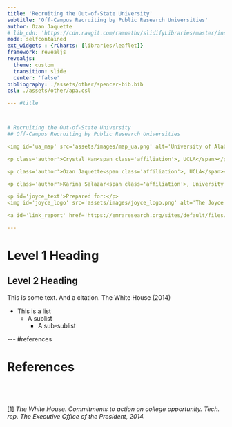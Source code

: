 ```yaml
---
title: 'Recruiting the Out-of-State University'
subtitle: 'Off-Campus Recruiting by Public Research Universities'
author: Ozan Jaquette
# lib_cdn: 'https://cdn.rawgit.com/ramnathv/slidifyLibraries/master/inst/libraries'
mode: selfcontained
ext_widgets : {rCharts: [libraries/leaflet]}
framework: revealjs
revealjs:
  theme: custom
  transition: slide
  center: 'false'
bibliography: ./assets/other/spencer-bib.bib
csl: ./assets/other/apa.csl

--- #title



# Recruiting the Out-of-State University
## Off-Campus Recruiting by Public Research Universities

<img id='ua_map' src='assets/images/map_ua.png' alt='University of Alabama' />

<p class='author'>Crystal Han<span class='affiliation'>, UCLA</span></p>

<p class='author'>Ozan Jaquette<span class='affiliation'>, UCLA</span></p>

<p class='author'>Karina Salazar<span class='affiliation'>, University of Arizona</span></p>

<p id='joyce_text'>Prepared for:</p>
<img id='joyce_logo' src='assets/images/joyce_logo.png' alt='The Joyce Foundation' />

<a id='link_report' href='https://emraresearch.org/sites/default/files/2019-03/joyce_report.pdf' target='_blank'>Joyce Foundation Report</a>

--- 
```


# Level 1 Heading
## Level 2 Heading

This is some text. And a citation. The White House (2014)

- This is a list
    - A sublist
        - A sub-sublist


--- #references

# References
## &nbsp;

<p><a id='bib-RN4017'></a><a href="#cite-RN4017">[1]</a><cite>
The White House.
<em>Commitments to action on college opportunity</em>.
Tech. rep.
The Executive Office of the President, 2014.</cite></p>
